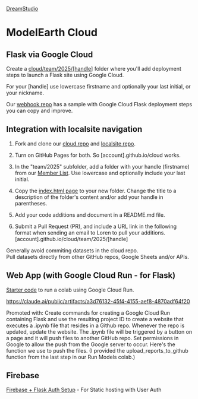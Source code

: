 [DreamStudio](https://dreamstudio.com)
# ModelEarth Cloud

## Flask via Google Cloud

Create a [cloud/team/2025/[handle]](https://github.com/modelearth/cloud/) folder where you'll add deployment steps to launch a Flask site using Google Cloud. 

For your [handle] use lowercase firstname and optionally your last initial, or your nickname.

Our [webhook repo](https://github.com/modelearth/webhook/) has a sample with Google Cloud Flask deployment steps you can copy and improve.


## Integration with localsite navigation

1. Fork and clone our [cloud repo](https://github.com/modelearth/cloud) and [localsite repo](https://github.com/modelearth/localsite). 

2. Turn on GitHub Pages for both. So [account].github.io/cloud works.

3. In the "team/2025" subfolder, add a folder with your handle (firstname) from our [Member List](https://model.earth/community/members).
Use lowercase and optionally include your last initial.

4. Copy the [index.html page](https://github.com/ModelEarth/cloud/blob/main/index.html) to your new folder. Change the title to a description of the folder's content and/or add your handle in parentheses.

5. Add your code additions and document in a README.md file.

6. Submit a Pull Request (PR), and include a URL link in the following format when sending an email to Loren to pull your additions.
[account].github.io/cloud/team/2025/[handle]


Generally avoid commiting datasets in the cloud repo.  
Pull datasets directly from other GitHub repos, Google Sheets and/or APIs.

<!--
Let's document trying [Cursor AI with Claude](https://cursor.com).

CoLabs + [Anvil](https://anvil.works/learn/tutorials/data-science#connecting-notebooks) + [Plotly](https://plotly.com/python) and [Seaborn](https://seaborn.pydata.org/examples/index.html) + [Cursor](https://www.cursor.com/) 

[Cloudflare Workers](https://developers.cloudflare.com/workers/) to create an app.
-->


## Web App (with Google Cloud Run - for Flask)

[Starter code](RunModels) to run a colab using Google Cloud Run.

https://claude.ai/public/artifacts/a3d76132-45f4-4155-aef8-4870adf64f20

Promoted with: Create commands for creating a Google Cloud Run containing Flask and use the resulting project ID to create a website that executes a .ipynb file that resides in a Github repo. Whenever the repo is updated, update the website. The .ipynb file will be triggered by a button on a page and it will push files to another GitHub repo. Set permissions in Google to allow the push from the Google server to occur. Here's the function we use to push the files. (I provided the upload_reports_to_github function from the last step in our Run Models colab.)


## Firebase

[Firebase + Flask Auth Setup](team/2025/revanth) - For Static hosting with User Auth

